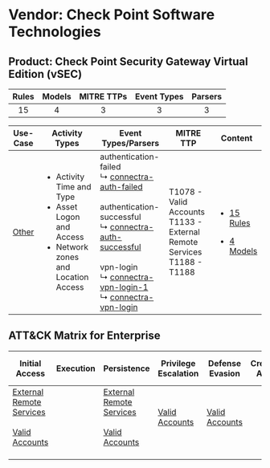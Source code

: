Vendor: Check Point Software Technologies
=========================================
Product: Check Point Security Gateway Virtual Edition (vSEC)
------------------------------------------------------------
| Rules | Models | MITRE TTPs | Event Types | Parsers |
|:-----:|:------:|:----------:|:-----------:|:-------:|
|  15   |   4    |     3      |      3      |    3    |

|                Use-Case                | Activity Types                                                                                                     | Event Types/Parsers                                                                                                                                                                                                                                                                                                                                                                                        | MITRE TTP                                                                       | Content                                                                                                                                                                 |
|:--------------------------------------:| ------------------------------------------------------------------------------------------------------------------ | ---------------------------------------------------------------------------------------------------------------------------------------------------------------------------------------------------------------------------------------------------------------------------------------------------------------------------------------------------------------------------------------------------------- | ------------------------------------------------------------------------------- | ----------------------------------------------------------------------------------------------------------------------------------------------------------------------- |
| [Other](../../../UseCases/uc_other.md) | <ul><li>Activity Time  and Type</li><li>Asset Logon and Access</li><li>Network zones and Location Access</li></ul> |  authentication-failed<br> ↳ [connectra-auth-failed](Parsers/parserContent_connectra-auth-failed.md)<br><br> authentication-successful<br> ↳ [connectra-auth-successful](Parsers/parserContent_connectra-auth-successful.md)<br><br> vpn-login<br> ↳ [connectra-vpn-login-1](Parsers/parserContent_connectra-vpn-login-1.md)<br> ↳ [connectra-vpn-login](Parsers/parserContent_connectra-vpn-login.md)<br> | T1078 - Valid Accounts<br>T1133 - External Remote Services<br>T1188 - T1188<br> | [<ul><li>15 Rules</li></ul><ul><li>4 Models</li></ul>](Rules_Models/r_m_check_point_software_technologies_check_point_security_gateway_virtual_edition_(vsec)_Other.md) |

ATT&CK Matrix for Enterprise
----------------------------
| Initial Access                                                                                                                                   | Execution | Persistence                                                                                                                                      | Privilege Escalation                                                | Defense Evasion                                                     | Credential Access | Discovery | Lateral Movement | Collection | Command and Control | Exfiltration | Impact |
| ------------------------------------------------------------------------------------------------------------------------------------------------ | --------- | ------------------------------------------------------------------------------------------------------------------------------------------------ | ------------------------------------------------------------------- | ------------------------------------------------------------------- | ----------------- | --------- | ---------------- | ---------- | ------------------- | ------------ | ------ |
| [External Remote Services](https://attack.mitre.org/techniques/T1133)<br><br>[Valid Accounts](https://attack.mitre.org/techniques/T1078)<br><br> |           | [External Remote Services](https://attack.mitre.org/techniques/T1133)<br><br>[Valid Accounts](https://attack.mitre.org/techniques/T1078)<br><br> | [Valid Accounts](https://attack.mitre.org/techniques/T1078)<br><br> | [Valid Accounts](https://attack.mitre.org/techniques/T1078)<br><br> |                   |           |                  |            |                     |              |        |